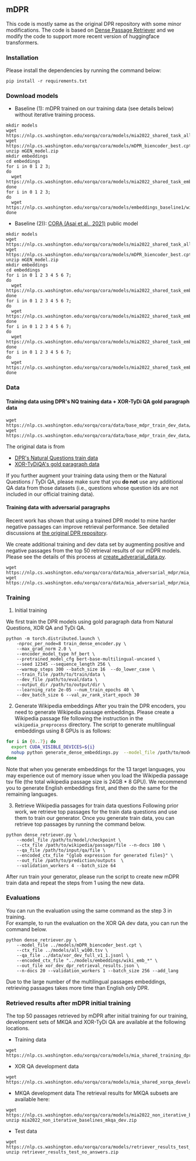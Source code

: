
## mDPR
This code is mostly same as the original DPR repository with some minor modifications. The code is based on [Dense Passage Retriever](https://github.com/facebookresearch/DPR) and we modify the code to support more recent version of huggingface transformers. 

### Installation
Please install the dependencies by running the command below: 

```
pip install -r requirements.txt
```

### Download models

- Baseline (1): mDPR trained on our training data (see details below) without iterative training process. 


```
mkdir models
wget https://nlp.cs.washington.edu/xorqa/cora/models/mia2022_shared_task_all_langs_w100.tsv
wget https://nlp.cs.washington.edu/xorqa/cora/models/mDPR_biencoder_best.cpt
unzip mGEN_model.zip
mkdir embeddings
cd embeddings
for i in 0 1 2 3;
do 
  wget https://nlp.cs.washington.edu/xorqa/cora/models/mia2022_shared_task_embeddings/wiki_emb_en_$i 
done
for i in 0 1 2 3;
do 
  wget https://nlp.cs.washington.edu/xorqa/cora/models/embeddings_baseline1/wiki_emb_others_$i   
done
```

- Baseline (2)): [CORA (Asai et al., 2021)](https://github.com/AkariAsai/CORA) public model

```
mkdir models
wget https://nlp.cs.washington.edu/xorqa/cora/models/mia2022_shared_task_all_langs_w100.tsv
wget https://nlp.cs.washington.edu/xorqa/cora/models/mDPR_biencoder_best.cpt
unzip mGEN_model.zip
mkdir embeddings
cd embeddings
for i in 0 1 2 3 4 5 6 7;
do 
  wget https://nlp.cs.washington.edu/xorqa/cora/models/mia2022_shared_task_embeddings/embeddings/wiki_emb_en_$i 
done
for i in 0 1 2 3 4 5 6 7;
do 
  wget https://nlp.cs.washington.edu/xorqa/cora/models/mia2022_shared_task_embeddings/embeddings/wiki_emb_xor_$i  
done
for i in 0 1 2 3 4 5 6 7;
do 
  wget https://nlp.cs.washington.edu/xorqa/cora/models/mia2022_shared_task_embeddings/embeddings/wiki_others_emb__$i  
done
for i in 0 1 2 3 4 5 6 7;
do 
  wget https://nlp.cs.washington.edu/xorqa/cora/models/mia2022_shared_task_embeddings/embeddings/wiki_others_emb_ms_tr_km_$i  
done
```
### Data
#### Training data using DPR's NQ training data + XOR-TyDi QA gold paragraph data

```
wget  https://nlp.cs.washington.edu/xorqa/cora/data/base_mdpr_train_dev_data/mia2022_mdpr_train.json
wget  https://nlp.cs.washington.edu/xorqa/cora/data/base_mdpr_train_dev_data/mia2022_mdpr_xor_dev.json
```

The original data is from 
- [DPR's Natural Questions train data](https://dl.fbaipublicfiles.com/dpr/data/retriever/biencoder-nq-train.json.gz)
- [XOR-TyDiQA's gold paragraph data](https://nlp.cs.washington.edu/xorqa/XORQA_site/data/trans_data_all_langs.zip)

If you further augment your training data using them or the Natural Questions / TyDi QA, please make sure that you **do not** use any additional QA data from those datasets (i.e., questions whose question ids are not included in our official training data).  

#### Training data with adversarial paragraphs
Recent work has shown that using a trained DPR model to mine harder negative passages can improve retrieval performance. See detailed discussions at [the original DPR repository](https://github.com/facebookresearch/DPR#new-march-2021-retrieval-model).          

We create additional training and dev data set by augmenting positive and negative passages from the top 50 retrieval results of our mDPR models. Please see the details of this process at [create_adverarial_data.py](create_adverarial_data.py). 

```
wget  https://nlp.cs.washington.edu/xorqa/cora/data/mia_adversarial_mdpr/mia_train_adversarial.json
wget  https://nlp.cs.washington.edu/xorqa/cora/data/mia_adversarial_mdpr/mia_xor_dev_adversarial.json
```
### Training
1. Initial training 

We first train the DPR models using gold paragraph data from Natural Questions, XOR QA and TyDi QA. 

```
python -m torch.distributed.launch \
    -nproc_per_node=8 train_dense_encoder.py \
    --max_grad_norm 2.0 \
    --encoder_model_type hf_bert \
    --pretrained_model_cfg bert-base-multilingual-uncased \
    --seed 12345 --sequence_length 256 \
    --warmup_steps 300 --batch_size 16  --do_lower_case \
    --train_file /path/to/train/data \
    --dev_file /path/to/eval/data \
    --output_dir /path/to/output/dir \
    --learning_rate 2e-05 --num_train_epochs 40 \
    --dev_batch_size 6 --val_av_rank_start_epoch 30
```

2. Generate Wikipedia embeddings
After you train the DPR encoders, you need to generate Wikipedia passage embeddings. Please create a Wikipedia passage file following the instruction in the `wikipedia_preprocess` directory. The script to generate multilingual embeddings using 8 GPUs is as follows:

```sh
for i in {0..7}; do
  export CUDA_VISIBLE_DEVICES=${i}
  nohup python generate_dense_embeddings.py  --model_file /path/to/model/checkpoint --batch_size 64 --ctx_file /path/to/wikipedia/passage/file --shard_id ${i} --num_shards 8 --out_file ./embeddings_multilingual/wikipedia_split/wiki_emb > ./log/nohup.generate_wiki_emb.ser23_3_multi.${i} 2>&1 &
done
```
Note that when you generate embeddings for the 13 target languages, you may experience out of memory issue when you load the Wikipedia passage tsv file (the total wikipedia passage size is 24GB * 8 GPU). 
We recommend you to generate English embeddings first, and then do the same for the remaining languages. 

3. Retrieve Wikipedia passages for train data questions
Following prior work, we retrieve top passages for the train data questions and use them to train our generator. Once you generate train data, you can retrieve top passages by running the command below. 

```
python dense_retriever.py \
    --model_file /path/to/model/checkpoint \
    --ctx_file /path/to/wikipedia/passage/file --n-docs 100 \
    --qa_file /path/to/input/qa/file \
    --encoded_ctx_file "{glob expression for generated files}" \
    --out_file /path/to/prediction/outputs  \
    --validation_workers 4 --batch_size 64 
```

After run train your generator, please run the script to create new mDPR train data and repeat the steps from 1 using the new data. 

### Evaluations
You can run the evaluation using the same command as the step 3 in training.     
For example, to run the evaluation on the XOR QA dev data, you can run the command below.      

```
python dense_retriever.py \
    --model_file ../models/mDPR_biencoder_best.cpt \
    --ctx_file ../models/all_w100.tsv \
    --qa_file ../data/xor_dev_full_v1_1.jsonl \
    --encoded_ctx_file "../models/embeddings/wiki_emb_*" \
    --out_file xor_dev_dpr_retrieval_results.json \
    --n-docs 20 --validation_workers 1 --batch_size 256 --add_lang
```
Due to the large number of the multilingual passages embeddings, retrieving passages takes more time than English only DPR.

### Retrieved results after mDPR initial training 
The top 50 passages retrieved by mDPR after initial training for our training, development sets of MKQA and XOR-TyDi QA are available at the following locations.

- Training data
```
wget https://nlp.cs.washington.edu/xorqa/cora/models/mia_shared_training_dpr_retrieval_results.json
```

- XOR QA development data

```
wget https://nlp.cs.washington.edu/xorqa/cora/models/mia_shared_xorqa_development_dpr_retrieval_results.json
```

- MKQA development data
The retrieval results for MKQA subsets are available here:

```
wget https://nlp.cs.washington.edu/xorqa/cora/models/mia2022_non_iterative_baselines_mkqa_dev.zip
unzip mia2022_non_iterative_baselines_mkqa_dev.zip
```

- Test data

```
wget https://nlp.cs.washington.edu/xorqa/cora/models/retriever_results_test_no_answers.zip
unzip retriever_results_test_no_answers.zip
```

